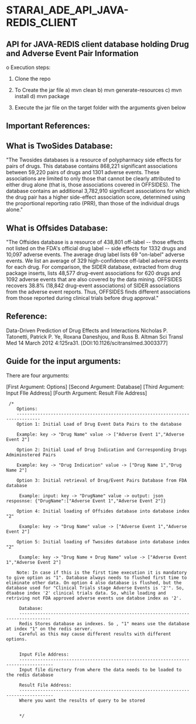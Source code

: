 # STARAI_ADE_API_JAVA-REDIS_CLIENT
API for JAVA-REDIS client database holding Drug and Adverse Event Pair Information
----------------------------------------------------------------------------------------

o Execution steps: 

1) Clone the repo

2) To Create the jar file 
  a) mvn clean 
  b) mvn generate-resources
  c) mvn install 
  d) mvn package
  
3) Execute the jar file on the target folder with the arguments given below



Important References:
----------------------

What is TwoSides Database:
---------------------------
"The Twosides databases is a resource of polypharmacy side effects for pairs of drugs. This database contains 868,221 significant associations between 59,220 pairs of drugs and 1301 adverse events. These associations are limited to only those that cannot be clearly attributed to either drug alone (that is, those associations covered in OFFSIDES). The database contains an additional 3,782,910 significant associations for which the drug pair has a higher side-effect association score, determined using the proportional reporting ratio (PRR), than those of the individual drugs alone."

What is Offsides Database:
----------------------------

"The Offsides database is a resource of 438,801 off-label -- those effects not listed on the FDA's official drug label -- side effects for 1332 drugs and 10,097 adverse events. The average drug label lists 69 "on-label" adverse events. We list an average of 329 high-confidence off-label adverse events for each drug. For comparison, the SIDER database, extracted from drug package inserts, lists 48,577 drug-event associations for 620 drugs and 1092 adverse events that are also covered by the data mining. OFFSIDES recovers 38.8% (18,842 drug-event associations) of SIDER associations from the adverse event reports. Thus, OFFSIDES finds different associations from those reported during clinical trials before drug approval."

Reference:
----------
Data-Driven Prediction of Drug Effects and Interactions
Nicholas P. Tatonetti, Patrick P. Ye, Roxana Daneshjou, and Russ B. Altman
Sci Transl Med 14 March 2012 4:125ra31. [DOI:10.1126/scitranslmed.3003377]




Guide for the input arguments:
----------------------------
There are four arguments: 

[First Argument: Options]
[Second Argument: Database]
[Third Argument: Input FIle Address]
[Fourth Argument: Result File Address]


     /*
        Options:
        -------------------------------------------------------------------------------
        Option 1: Initial Load of Drug Event Data Pairs to the database

        Example: key -> "Drug Name" value -> ["Adverse Event 1","Adverse Event 2"]

        Option 2: Initial Load of Drug Indication and Corresponding Drugs Admiminstered Pairs

        Example: key -> "Drug Indication" value -> ["Drug Name 1","Drug Name 2"]

        Option 3: Initial retrieval of Drug/Event Pairs Database from FDA database

         Example: input: key -> "DrugName" value -> output: json resposnse: {"DrugName":["Adverse Event 1","Adverse Event 2"]}

        Option 4: Initial loading of Offsides database into database index "2"

         Example: key -> "Drug Name" value -> ["Adverse Event 1","Adverse Event 2"]

        Option 5: Initial loading of Twosides database into database index "2"

         Example: key -> "Drug Name + Drug Name" value -> ["Adverse Event 1","Adverse Event 2"]

        Note: In case if this is the first time execution it is mandatory to give option as "1". Database always needs to flushed first time to eliminate other data. On option 4 also database is flushed, but the database used for "Clinical Trials stage Adverse Events is '2'". So, dtaabse index '2' clinical trials data. So, while loading and retriving not FDA approved adverse events use databse index as '2'.

         Database:
         ----------------------------------------------------------------------------------
         Redis Stores database as indexes. So , "1" means use the database at index "1" on the redis server.
         Careful as this may cause different results with different options.


         Input File Address:
         -----------------------------------------------------------------------------------
         Input file directory from where the data needs to be loaded to the redis database

         Result File Address:
         -----------------------------------------------------------------------------------
         Where you want the results of query to be stored


         */
